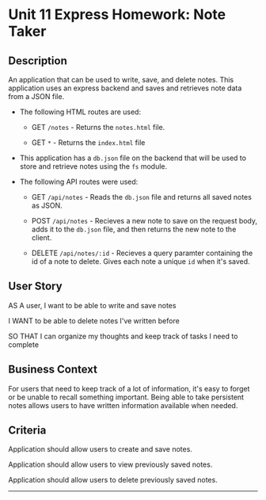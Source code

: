 # Unit 11 Express Homework: Note Taker

## Description

An application that can be used to write, save, and delete notes. This application uses an express backend and saves and retrieves note data from a JSON file.

* The following HTML routes are used:

  * GET `/notes` - Returns the `notes.html` file.

  * GET `*` - Returns the `index.html` file

* This application has a `db.json` file on the backend that will be used to store and retrieve notes using the `fs` module.

* The following API routes were used:

  * GET `/api/notes` - Reads the `db.json` file and returns all saved notes as JSON.

  * POST `/api/notes` - Recieves a new note to save on the request body, adds it to the `db.json` file, and then returns the new note to the client.

  * DELETE `/api/notes/:id` - Recieves a query paramter containing the id of a note to delete. Gives each note a unique `id` when it's saved. 
  
## User Story

AS A user, I want to be able to write and save notes

I WANT to be able to delete notes I've written before

SO THAT I can organize my thoughts and keep track of tasks I need to complete

## Business Context

For users that need to keep track of a lot of information, it's easy to forget or be unable to recall something important. Being able to take persistent notes allows users to have written information available when needed.

## Criteria

Application should allow users to create and save notes.

Application should allow users to view previously saved notes.

Application should allow users to delete previously saved notes.

- - -
